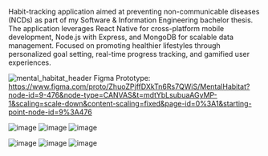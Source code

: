 Habit-tracking application aimed at preventing non-communicable diseases (NCDs) as part of my Software & Information Engineering bachelor thesis. The application leverages React Native for cross-platform mobile development, Node.js with Express, and MongoDB for scalable data management. Focused on promoting healthier lifestyles through personalized goal setting, real-time progress tracking, and gamified user experiences.

![mental_habitat_header](https://github.com/user-attachments/assets/71c382ee-d91e-46b6-ae64-103b3721549e)
Figma Prototype: https://www.figma.com/proto/ZhuoZPjffDXkTn6Rs7QWiS/MentalHabitat?node-id=9-476&node-type=CANVAS&t=mdtYbLsubuaAGyMP-1&scaling=scale-down&content-scaling=fixed&page-id=0%3A1&starting-point-node-id=9%3A476

![image](https://github.com/user-attachments/assets/a7b76d13-159a-4a71-9f37-47cb192baeab)
![image](https://github.com/user-attachments/assets/80cae45a-826a-46e8-b42f-c750da658cfd)
![image](https://github.com/user-attachments/assets/919daa7b-a8ba-4bc8-8d2b-df6fb510dd2d)

![image](https://github.com/user-attachments/assets/f4c417b7-a219-481d-ad47-226c7979b57e)
![image](https://github.com/user-attachments/assets/2be1925e-3aac-4608-b2b7-e7e87321eaf6)
![image](https://github.com/user-attachments/assets/4c19f835-bc10-4035-92ba-ad6630e41038)
